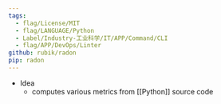 ```yaml
---
tags:
  - flag/License/MIT
  - flag/LANGUAGE/Python
  - Label/Industry-工业科学/IT/APP/Command/CLI
  - flag/APP/DevOps/Linter
github: rubik/radon
pip: radon
---
```


- Idea
    - computes various metrics from [[Python]] source code
